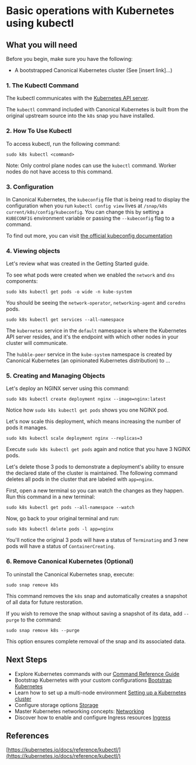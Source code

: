 # Basic operations with Kubernetes using kubectl

## What you will need

Before you begin, make sure you have the following:

- A bootstrapped Canonical Kubernetes cluster (See [insert link]...)

### 1. The Kubectl Command

The kubectl communicates with the [Kubernetes API server](https://kubernetes.io/docs/reference/command-line-tools-reference/kube-apiserver/).

The `kubectl` command included with Canonical Kubernetes is built from the 
original upstream source into the `k8s` snap you have installed.

### 2. How To Use Kubectl

To access kubectl, run the following command:

```
sudo k8s kubectl <command>
```

Note: Only control plane nodes can use the `kubectl` command. Worker nodes do 
not have access to this command.

### 3. Configuration

In Canonical Kubernetes, the `kubeconfig` file that is being read to display 
the configuration when you run `kubectl config view` lives at `/snap/k8s
current/k8s/config/kubeconfig`. You can change this by setting a `KUBECONFIG` 
environment variable or passing the `--kubeconfig` flag to a command.

To find out more, you can visit 
[the official kubeconfig documentation](https://kubernetes.io/docs/concepts/configuration/organize-cluster-access-kubeconfig/)

### 4. Viewing objects

Let's review what was created in the Getting Started guide.

To see what pods were created when we enabled the `network` and `dns` 
components:

```
sudo k8s kubectl get pods -o wide -n kube-system
```

You should be seeing the `network-operator`, `networking-agent` and `coredns` pods.

```
sudo k8s kubectl get services --all-namespace
```

The `kubernetes` service in the `default` namespace is where the Kubernetes 
API server resides, and it's the endpoint with which other nodes in your 
cluster will communicate.

The `hubble-peer` service in the `kube-system` namespace is created by Canonical Kubernetes (an opinionated Kubernetes distribution) to ...

### 5. Creating and Managing Objects

Let's deploy an NGINX server using this command:

```
sudo k8s kubectl create deployment nginx --image=nginx:latest
```

Notice how `sudo k8s kubectl get pods` shows you one NGINX pod.

Let's now scale this deployment, which means increasing the number of pods it 
manages.

```
sudo k8s kubectl scale deployment nginx --replicas=3
```

Execute `sudo k8s kubectl get pods` again and notice that you have 3 NGINX 
pods.

Let's delete those 3 pods to demonstrate a deployment's ability to ensure the 
declared state of the cluster is maintained. The following command deletes all 
pods in the cluster that are labeled with `app=nginx`.

First, open a new terminal so you can watch the changes as they happen. Run 
this command in a new terminal:

```
sudo k8s kubectl get pods --all-namespace --watch
```

Now, go back to your original terminal and run:

```
sudo k8s kubectl delete pods -l app=nginx
```

You'll notice the original 3 pods will have a status of `Terminating` and 3 
new pods will have a status of `ContainerCreating`.

### 6. Remove Canonical Kubernetes (Optional)

To uninstall the Canonical Kubernetes snap, execute:

```
sudo snap remove k8s
```

This command removes the `k8s` snap and automatically creates a snapshot of 
all data for future restoration.

If you wish to remove the snap without saving a snapshot of its data, add 
`--purge` to the command:

```
sudo snap remove k8s --purge
```
This option ensures complete removal of the snap and its associated data.

## Next Steps

- Explore Kubernetes commands with our [Command Reference Guide](#TODO)
- Bootstrap Kubernetes with your custom configurations [Bootstrap Kubernetes](#TODO)
- Learn how to set up a multi-node environment [Setting up a Kubernetes cluster](#TODO)
- Configure storage options [Storage](#TODO)
- Master Kubernetes networking concepts: [Networking](#TODO)
- Discover how to enable and configure Ingress resources [Ingress](#TODO)

## References
[https://kubernetes.io/docs/reference/kubectl/](https://kubernetes.io/docs/reference/kubectl/)